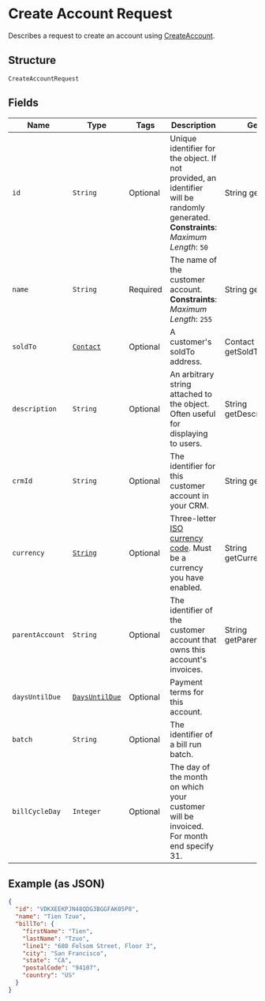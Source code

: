 
# Create Account Request

Describes a request to create an account using
[CreateAccount](/doc/account.md#create-account).

## Structure

`CreateAccountRequest`

## Fields

| Name | Type | Tags | Description | Getters
|  --- | --- | --- | --- | --- |
| `id` | `String` | Optional | Unique identifier for the object. If not provided, an identifier will be randomly generated.<br>**Constraints**: *Maximum Length*: `50` | String getId() |
| `name` | `String` | Required | The name of the customer account.<br>**Constraints**: *Maximum Length*: `255` | String getName() | `billTo` | [`Contact`](/doc/models/contact.md) | Optional | A customer's billing address. | Contact getBillTo() |
| `soldTo` | [`Contact`](/doc/models/contact.md) | Optional | A customer's soldTo address. | Contact getSoldTo() |
| `description` | `String` | Optional | An arbitrary string attached to the object. Often useful for displaying to users. | String getDescription() | 
| `crmId` | `String` | Optional | The identifier for this customer account in your CRM. | String getCrmId() |
| `currency` | [`String`](/doc/models/currency.md) | Optional | Three-letter [ISO currency code](https://www.iso.org/iso-4217-currency-codes.html). Must be a currency you have enabled. | String getCurrency() |
| `parentAccount` | `String` | Optional | The identifier of the customer account that owns this account's invoices. | String getParentAccount() |
| `daysUntilDue` | [`DaysUntilDue`](/doc/models/days-until-due.md) | Optional | Payment terms for this account. |
| `batch` | `String` | Optional | The identifier of a bill run batch. |
| `billCycleDay` | `Integer` | Optional | The day of the month on which your customer will be invoiced. For month end specify 31. |

## Example (as JSON)

```json
{ 
  "id": "VDKXEEKPJN48QDG3BGGFAK05P8",
  "name": "Tien Tzuo",
  "billTo": {
    "firstName": "Tien",
    "lastName": "Tzuo",
    "line1": "680 Folsom Street, Floor 3",
    "city": "San Francisco",
    "state": "CA",
    "postalCode": "94107",
    "country": "US"
  }
}
```
